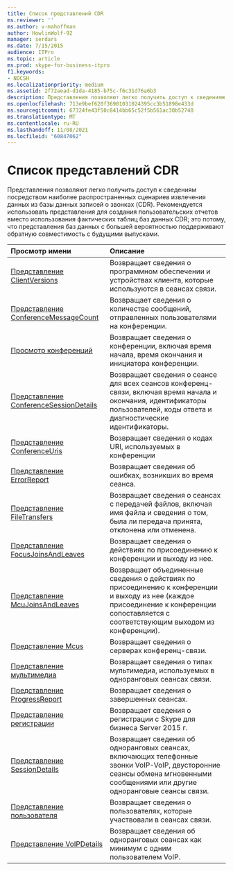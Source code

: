 ```yaml
---
title: Список представлений CDR
ms.reviewer: ''
ms.author: v-mahoffman
author: HowlinWolf-92
manager: serdars
ms.date: 7/15/2015
audience: ITPro
ms.topic: article
ms.prod: skype-for-business-itpro
f1.keywords:
- NOCSH
ms.localizationpriority: medium
ms.assetid: 2f72aead-d1da-4185-b75c-f6c31d76a6b3
description: Представления позволяют легко получить доступ к сведениям посредством наиболее распространенных сценариев извлечения данных из базы данных записей о звонках (CDR). Рекомендуется использовать представления для создания пользовательских отчетов вместо использования фактических таблиц баз данных CDR; это потому, что представления баз данных с большей вероятностью поддерживают обратную совместимость с будущими выпусками.
ms.openlocfilehash: 713e9bef620f36901031024395cc3b51898e433d
ms.sourcegitcommit: 67324fe43f50c8414bb65c52f5b561ac30b52748
ms.translationtype: MT
ms.contentlocale: ru-RU
ms.lasthandoff: 11/08/2021
ms.locfileid: "60847062"
---
```

# <a name="list-of-cdr-views"></a>Список представлений CDR
 
Представления позволяют легко получить доступ к сведениям посредством наиболее распространенных сценариев извлечения данных из базы данных записей о звонках (CDR). Рекомендуется использовать представления для создания пользовательских отчетов вместо использования фактических таблиц баз данных CDR; это потому, что представления баз данных с большей вероятностью поддерживают обратную совместимость с будущими выпусками.
  
|**Просмотр имени**|**Описание**|
|:-----|:-----|
|[Представление ClientVersions](clientversions-0.md) <br/> |Возвращает сведения о программном обеспечении и устройствах клиента, которые используются в сеансах связи.  <br/> |
|[Представление ConferenceMessageCount](conferencemessagecount-0.md) <br/> |Возвращает сведения о количестве сообщений, отправленных пользователями на конференции.  <br/> |
|[Просмотр конференций](conferences-0.md) <br/> |Возвращает сведения о конференции, включая время начала, время окончания и инициатора конференции.  <br/> |
|[Представление ConferenceSessionDetails](conferencesessiondetails.md) <br/> |Возвращает сведения о сеансе для всех сеансов конференц-связи, включая время начала и окончания, идентификаторы пользователей, коды ответа и диагностические идентификаторы.  <br/> |
|[Представление ConferenceUris](conferenceuris-0.md) <br/> |Возвращает сведения о кодах URI, используемых в конференции  <br/> |
|[Представление ErrorReport](errorreport-0.md) <br/> |Возвращает сведения об ошибках, возникших во время сеанса.  <br/> |
|[Представление FileTransfers](filetransfers.md) <br/> |Возвращает сведения о сеансах с передачей файлов, включая имя файла и сведения о том, была ли передача принята, отклонена или отменена.  <br/> |
|[Представление FocusJoinsAndLeaves](focusjoinsandleaves-0.md) <br/> |Возвращает сведения о действиях по присоединению к конференции и выходу из нее.  <br/> |
|[Представление McuJoinsAndLeaves](mcujoinsandleaves-0.md) <br/> |Возвращает объединенные сведения о действиях по присоединению к конференции и выходу из нее (каждое присоединение к конференции сопоставляется с соответствующим выходом из конференции).  <br/> |
|[Представление Mcus](mcus-0.md) <br/> |Возвращает сведения о серверах конференц-связи.  <br/> |
|[Представление мультимедиа](media-0.md) <br/> |Возвращает сведения о типах мультимедиа, используемых в одноранговых сеансах связи.  <br/> |
|[Представление ProgressReport](progressreport-0.md) <br/> |Возвращает сведения о завершенных сеансах.  <br/> |
|[Представление регистрации](registration-0.md) <br/> |Возвращает сведения о регистрации с Skype для бизнеса Server 2015 г.  <br/> |
|[Представление SessionDetails](sessiondetails-0.md) <br/> |Возвращает сведения об одноранговых сеансах, включающих телефонные звонки VoIP-VoIP, двусторонние сеансы обмена мгновенными сообщениями или другие одноранговые сеансы связи.  <br/> |
|[Представление пользователя](user.md) <br/> |Возвращает сведения о пользователях, которые участвовали в сеансах связи.  <br/> |
|[Представление VoIPDetails](voipdetails.md) <br/> |Возвращает сведения об одноранговых сеансах как минимум с одним пользователем VoIP.  <br/> |
   

